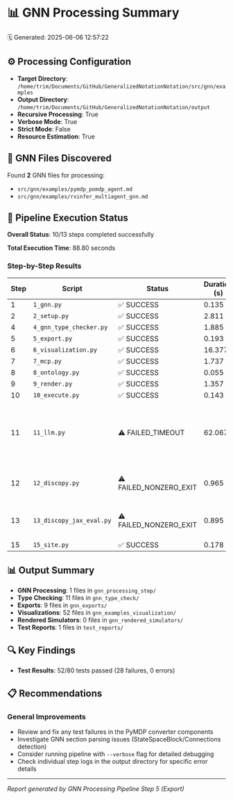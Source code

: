 # 📊 GNN Processing Summary

🗓️ Generated: 2025-06-06 12:57:22

## ⚙️ Processing Configuration

- **Target Directory**: `/home/trim/Documents/GitHub/GeneralizedNotationNotation/src/gnn/examples`
- **Output Directory**: `/home/trim/Documents/GitHub/GeneralizedNotationNotation/output`
- **Recursive Processing**: True
- **Verbose Mode**: True
- **Strict Mode**: False
- **Resource Estimation**: True

## 📁 GNN Files Discovered

Found **2** GNN files for processing:

- `src/gnn/examples/pymdp_pomdp_agent.md`
- `src/gnn/examples/rxinfer_multiagent_gnn.md`

## 🔄 Pipeline Execution Status

**Overall Status**: 10/13 steps completed successfully

**Total Execution Time**: 88.80 seconds

### Step-by-Step Results

| Step | Script | Status | Duration (s) | Details |
|------|--------|--------|--------------|----------|
| 1 | `1_gnn.py` | ✅ SUCCESS | 0.135 |  |
| 2 | `2_setup.py` | ✅ SUCCESS | 2.811 |  |
| 4 | `4_gnn_type_checker.py` | ✅ SUCCESS | 1.885 |  |
| 5 | `5_export.py` | ✅ SUCCESS | 0.193 |  |
| 6 | `6_visualization.py` | ✅ SUCCESS | 16.377 |  |
| 7 | `7_mcp.py` | ✅ SUCCESS | 1.737 |  |
| 8 | `8_ontology.py` | ✅ SUCCESS | 0.055 |  |
| 9 | `9_render.py` | ✅ SUCCESS | 1.357 |  |
| 10 | `10_execute.py` | ✅ SUCCESS | 0.143 |  |
| 11 | `11_llm.py` | ⚠️ FAILED_TIMEOUT | 62.067 | Process timed out after 62.1 seconds (limit: 60s) |
| 12 | `12_discopy.py` | ⚠️ FAILED_NONZERO_EXIT | 0.965 | Process exited with code 2 |
| 13 | `13_discopy_jax_eval.py` | ⚠️ FAILED_NONZERO_EXIT | 0.895 | Process exited with code 2 |
| 15 | `15_site.py` | ✅ SUCCESS | 0.178 |  |

## 📊 Output Summary

- **GNN Processing**: 1 files in `gnn_processing_step/`
- **Type Checking**: 11 files in `gnn_type_check/`
- **Exports**: 9 files in `gnn_exports/`
- **Visualizations**: 52 files in `gnn_examples_visualization/`
- **Rendered Simulators**: 0 files in `gnn_rendered_simulators/`
- **Test Reports**: 1 files in `test_reports/`

## 🔍 Key Findings

- **Test Results**: 52/80 tests passed (28 failures, 0 errors)

## 📋 Recommendations

### General Improvements

- Review and fix any test failures in the PyMDP converter components
- Investigate GNN section parsing issues (StateSpaceBlock/Connections detection)
- Consider running pipeline with `--verbose` flag for detailed debugging
- Check individual step logs in the output directory for specific error details

---
*Report generated by GNN Processing Pipeline Step 5 (Export)*
